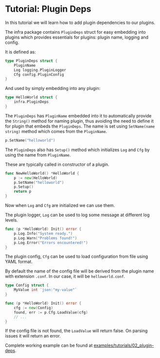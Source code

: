 # Tutorial: Plugin Deps

In this tutorial we will learn how to add plugin dependencies to our plugins.

The infra package contains `PluginDeps` struct for easy embedding into plugins 
which provides essentials for plugins: plugin name, logging and config. 

It is defined as:

```go
type PluginDeps struct {
	PluginName
	Log logging.PluginLogger
	Cfg config.PluginConfig
}
```

And used by simply embedding into any plugin:

```go
type HelloWorld struct {
	infra.PluginDeps
}
```

The `PluginDeps` has `PluginName` embedded into it to automatically provide 
the `String()` method for naming plugin, thus avoiding the need to define it for plugin
that embeds the `PluginDeps`. The name is set using `SetName(name string)` method which comes from
the `PluginName`.

```go
p.SetName("helloworld")
```

The `PluginDeps` also has `Setup()` method which initializes `Log` and `Cfg` by 
using the name from `PluginName`.

These are typically called in constructor of a plugin.

```go
func NewHelloWorld() *HelloWorld {
	p := new(HelloWorld)
	p.SetName("helloworld")
	p.Setup()
	return p
}
```

Now when `Log` and `Cfg` are initialized we can use them.

The plugin logger, `Log` can be used to log some message at different log levels.

```go
func (p *HelloWorld) Init() error {
	p.Log.Info("System ready.")
	p.Log.Warn("Problems found!")
	p.Log.Error("Errors encountered!")
}
```

The plugin config, `Cfg` can be used to load configuration from file using YAML format.

By default the name of the config file will be derived from the plugin name with extension `.conf`.
In our case, it will be `helloworld.conf`.

```go
type Config struct {
	MyValue int `json:"my-value"`
}

func (p *HelloWorld) Init() error {
	cfg := new(Config)
	found, err := p.Cfg.LoadValue(cfg)
	// ...
}
```

If the config file is not found, the `LoadValue` will return false. 
On parsing issues it will return an error.

Complete working example can be found at [examples/tutorials/02_plugin-deps](/examples/tutorials/02_plugin-deps).

